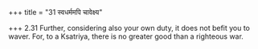 +++
title = "31 स्वधर्ममपि चावेक्ष्य"

+++
2.31 Further, considering also your own duty, it does not befit you to
waver. For, to a Ksatriya, there is no greater good than a righteous
war.
